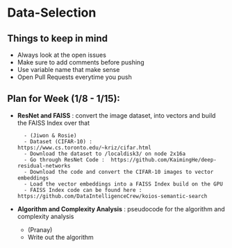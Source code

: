 # Data-Selection

## Things to keep in mind
- Always look at the open issues
- Make sure to add comments before pushing
- Use variable name that make sense
- Open Pull Requests everytime you push 

## Plan for Week (1/8 - 1/15):

- **ResNet and FAISS** : convert the image dataset, into vectors and build the FAISS Index over that
    
        - (Jiwon & Rosie)
        - Dataset (CIFAR-10) : https://www.cs.toronto.edu/~kriz/cifar.html
        - Download the dataset to /localdisk3/ on node 2x16a
        - Go through ResNet Code :  https://github.com/KaimingHe/deep-residual-networks
        - Download the code and convert the CIFAR-10 images to vector embeddings
        - Load the vector embeddings into a FAISS Index build on the GPU
        - FAISS Index code can be found here : https://github.com/DataIntelligenceCrew/koios-semantic-search

- **Algorithm and Complexity Analysis** : pseudocode for the algorithm and complexity analysis
    - (Pranay)
    - Write out the algorithm 